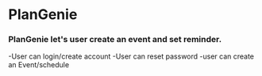 # PlanGenie

### PlanGenie let's user create an event and set reminder.
-User can login/create account
-User can reset password
-user can create an Event/schedule
